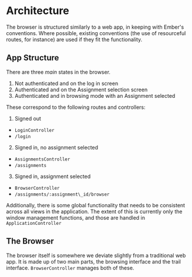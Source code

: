 # Architecture

The browser is structured similarly to a web app, in keeping with Ember's
conventions. Where possible, existing conventions (the use of resourceful
routes, for instance) are used if they fit the functionality.

## App Structure

There are three *main* states in the browser.

1. Not authenticated and on the log in screen
2. Authenticated and on the Assignment selection screen
3. Authenticated and in browsing mode with an Assignment selected

These correspond to the following routes and controllers:

1. Signed out
  - `LoginController`
  - `/login`

2. Signed in, no assignment selected
  - `AssignmentsController`
  - `/assignments`

3. Signed in, assignment selected
  - `BrowserController`
  - `/assignments/:assignment\_id/browser`

Additionally, there is some global functionality that needs to be consistent
across all views in the application. The extent of this is currently only the
window management functions, and those are handled in `ApplicationController`

## The Browser

The browser itself is somewhere we deviate slightly from a traditional web app.
It is made up of two main parts, the browsing interface and the trail
interface. `BrowserController` manages both of these.

